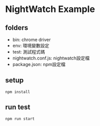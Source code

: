 # NightWatch Example

## folders

- bin: chrome driver
- env: 環境變數設定
- test: 測試程式碼
- nightwatch.conf.js: nightwatch設定檔
- package.json: npm設定檔

## setup

```
npm install
```

## run test

```
npm run start
```
